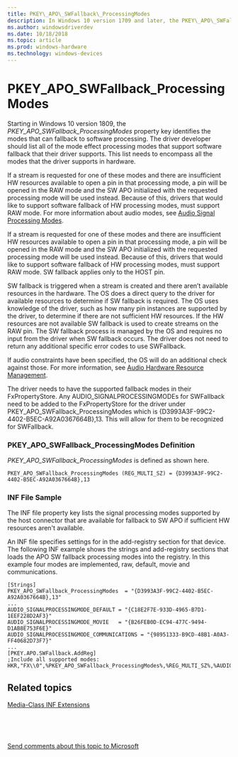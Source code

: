 ```yaml
---
title: PKEY\_APO\_SWFallback\_ProcessingModes
description: In Windows 10 version 1709 and later, the PKEY\_APO\_SWFallback\_ProcessingModes property key identifies the HW modes that can fallback to software processing modes supported by the driver.
ms.author: windowsdriverdev
ms.date: 10/18/2018
ms.topic: article
ms.prod: windows-hardware
ms.technology: windows-devices
---
```


# PKEY\_APO\_SWFallback\_ProcessingModes

Starting in Windows 10 version 1809, the *PKEY\_APO\_SWFallback\_ProcessingModes* property key identifies the modes that can fallback to software processing. The driver developer should list all of the mode effect processing modes that support software fallback that their driver supports. This list needs to encompass all the modes that the driver supports in hardware.

If a stream is requested for one of these modes and there are insufficient HW resources available to open a pin in that processing mode, a pin will be opened in the RAW mode and the SW APO initialized with the requested processing mode will be used instead. Because of this, drivers that would like to support software fallback of HW processing modes, must support RAW mode. For more information about audio modes, see [Audio Signal Processing Modes](audio-signal-processing-modes.md).

If a stream is requested for one of these modes and there are insufficient HW resources available to open a pin in that processing mode, a pin will be opened in the RAW mode and the SW APO initialized with the requested processing mode will be used instead. Because of this, drivers that would like to support software fallback of HW processing modes, must support RAW mode. SW fallback applies only to the HOST pin.

SW fallback is triggered when a stream is created and there aren’t available resources in the hardware. The OS does a direct query to the driver for available resources to determine if SW fallback is required. The OS uses knowledge of the driver, such as how many pin instances are supported by the driver, to determine if there are not sufficient HW resources.  If the HW resources are not available SW fallback is used to create streams on the RAW pin. The SW fallback process is managed by the OS and requires no input from the driver when SW fallback occurs. The driver does not need to return any  additional specific  error codes to use SWFallback.

If audio constraints have been specified, the OS will do an additional check against those. For more information, see  [Audio Hardware Resource Management](audio-hardware-resource-management.md).

The driver needs to have the supported fallback modes in their FxPropertyStore. Any AUDIO_SIGNALPROCESSINGMODEs for SWFallback need to be added to the FxPropertyStore for the driver under PKEY_APO_SWFallback_ProcessingModes which is {D3993A3F-99C2-4402-B5EC-A92A0367664B},13. This will allow for them to be recognized for SWFallback. 



###  PKEY\_APO\_SWFallback\_ProcessingModes Definition

*PKEY\_APO\_SWFallback\_ProcessingModes* is defined as shown here.

```
PKEY_APO_SWFallback_ProcessingModes (REG_MULTI_SZ) = {D3993A3F-99C2-4402-B5EC-A92A0367664B},13 
```


### <span id="INF_File_Sample"></span><span id="inf_file_sample"></span><span id="INF_FILE_SAMPLE"></span>INF File Sample

The INF file property key lists the signal processing modes supported by the host connector that are available for fallback to SW APO if sufficient HW resources aren't available. 

An INF file specifies settings for in the add-registry section for that device. The following INF example shows the strings and add-registry sections that loads the APO SW fallback processing modes into the registry. In this example four modes are implemented, raw, default, movie and communications. 

```
[Strings]
PKEY_APO_SWFallback_ProcessingModes  = "{D3993A3F-99C2-4402-B5EC-A92A0367664B},13"
...
AUDIO_SIGNALPROCESSINGMODE_DEFAULT = "{C18E2F7E-933D-4965-B7D1-1EEF228D2AF3}"
AUDIO_SIGNALPROCESSINGMODE_MOVIE   = "{B26FEB0D-EC94-477C-9494-D1AB8E753F6E}"
AUDIO_SIGNALPROCESSINGMODE_COMMUNICATIONS = "{98951333-B9CD-48B1-A0A3-FF40682D73F7}"
...
[PKEY.APO.SWFallback.AddReg]
;Include all supported modes:
HKR,"FX\\0",%PKEY_APO_SWFallback_ProcessingModes%,%REG_MULTI_SZ%,%AUDIO_SIGNALPROCESSINGMODE_DEFAULT%,%AUDIO_SIGNALPROCESSINGMODE_MOVIE%,%AUDIO_SIGNALPROCESSINGMODE_COMMUNICATIONS%
```

## <span id="related_topics"></span>Related topics


[Media-Class INF Extensions](media-class-inf-extensions.md)

 

 

[Send comments about this topic to Microsoft](mailto:wsddocfb@microsoft.com?subject=Documentation%20feedback%20[audio\audio]:%20PKEY_MFX_ProcessingModes_Supported_For_Streaming%20%20RELEASE:%20%2811/22/2017%29&body=%0A%0APRIVACY%20STATEMENT%0A%0AWe%20use%20your%20feedback%20to%20improve%20the%20documentation.%20We%20don't%20use%20your%20email%20address%20for%20any%20other%20purpose,%20and%20we'll%20remove%20your%20email%20address%20from%20our%20system%20after%20the%20issue%20that%20you're%20reporting%20is%20fixed.%20While%20we're%20working%20to%20fix%20this%20issue,%20we%20might%20send%20you%20an%20email%20message%20to%20ask%20for%20more%20info.%20Later,%20we%20might%20also%20send%20you%20an%20email%20message%20to%20let%20you%20know%20that%20we've%20addressed%20your%20feedback.%0A%0AFor%20more%20info%20about%20Microsoft's%20privacy%20policy,%20see%20http://privacy.microsoft.com/default.aspx. "Send comments about this topic to Microsoft")





